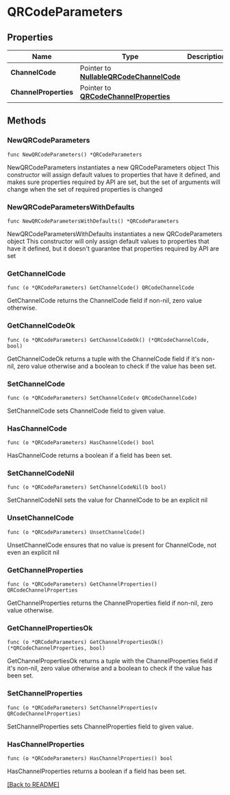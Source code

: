# QRCodeParameters

## Properties

| Name | Type | Description | Notes |
| ------------ | ------------- | ------------- | ------------- |
| **ChannelCode** | Pointer to [**NullableQRCodeChannelCode**](QRCodeChannelCode.md) |  | [optional]  |
| **ChannelProperties** | Pointer to [**QRCodeChannelProperties**](QRCodeChannelProperties.md) |  | [optional]  |

## Methods

### NewQRCodeParameters

`func NewQRCodeParameters() *QRCodeParameters`

NewQRCodeParameters instantiates a new QRCodeParameters object
This constructor will assign default values to properties that have it defined,
and makes sure properties required by API are set, but the set of arguments
will change when the set of required properties is changed

### NewQRCodeParametersWithDefaults

`func NewQRCodeParametersWithDefaults() *QRCodeParameters`

NewQRCodeParametersWithDefaults instantiates a new QRCodeParameters object
This constructor will only assign default values to properties that have it defined,
but it doesn't guarantee that properties required by API are set

### GetChannelCode

`func (o *QRCodeParameters) GetChannelCode() QRCodeChannelCode`

GetChannelCode returns the ChannelCode field if non-nil, zero value otherwise.

### GetChannelCodeOk

`func (o *QRCodeParameters) GetChannelCodeOk() (*QRCodeChannelCode, bool)`

GetChannelCodeOk returns a tuple with the ChannelCode field if it's non-nil, zero value otherwise
and a boolean to check if the value has been set.

### SetChannelCode

`func (o *QRCodeParameters) SetChannelCode(v QRCodeChannelCode)`

SetChannelCode sets ChannelCode field to given value.

### HasChannelCode

`func (o *QRCodeParameters) HasChannelCode() bool`

HasChannelCode returns a boolean if a field has been set.

### SetChannelCodeNil

`func (o *QRCodeParameters) SetChannelCodeNil(b bool)`

 SetChannelCodeNil sets the value for ChannelCode to be an explicit nil

### UnsetChannelCode
`func (o *QRCodeParameters) UnsetChannelCode()`

UnsetChannelCode ensures that no value is present for ChannelCode, not even an explicit nil
### GetChannelProperties

`func (o *QRCodeParameters) GetChannelProperties() QRCodeChannelProperties`

GetChannelProperties returns the ChannelProperties field if non-nil, zero value otherwise.

### GetChannelPropertiesOk

`func (o *QRCodeParameters) GetChannelPropertiesOk() (*QRCodeChannelProperties, bool)`

GetChannelPropertiesOk returns a tuple with the ChannelProperties field if it's non-nil, zero value otherwise
and a boolean to check if the value has been set.

### SetChannelProperties

`func (o *QRCodeParameters) SetChannelProperties(v QRCodeChannelProperties)`

SetChannelProperties sets ChannelProperties field to given value.

### HasChannelProperties

`func (o *QRCodeParameters) HasChannelProperties() bool`

HasChannelProperties returns a boolean if a field has been set.


[[Back to README]](../../README.md)


